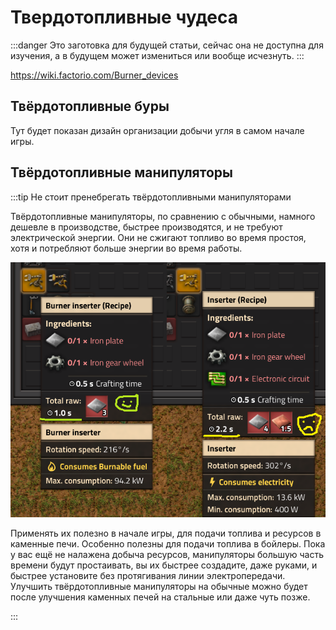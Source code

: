 # Твердотопливные чудеса

:::danger
Это заготовка для будущей статьи, сейчас она не доступна для изучения, а в будущем может измениться или вообще исчезнуть.
:::

https://wiki.factorio.com/Burner_devices

## Твёрдотопливные буры

Тут будет показан дизайн организации добычи угля в самом начале игры.

## Твёрдотопливные манипуляторы

:::tip Не стоит пренебрегать твёрдотопливными манипуляторами

Твёрдотопливные манипуляторы, по сравнению с обычными, намного дешевле в производстве, быстрее производятся, и не требуют электрической энергии. Они не сжигают топливо во время простоя, хотя и потребляют больше энергии во время работы.

![Сравнение манипуляторов](../_images/HowToStartNewGame/BurnerDevices.01.png)

Применять их полезно в начале игры, для подачи топлива и ресурсов в каменные печи. Особенно полезны для подачи топлива в бойлеры. Пока у вас ещё не налажена добыча ресурсов, манипуляторы большую часть времени будут простаивать, вы их быстрее создадите, даже руками, и быстрее установите без протягивания линии электропередачи. Улучшить твёрдотопливные манипуляторы на обычные можно будет после улучшения каменных печей на стальные или даже чуть позже.

:::